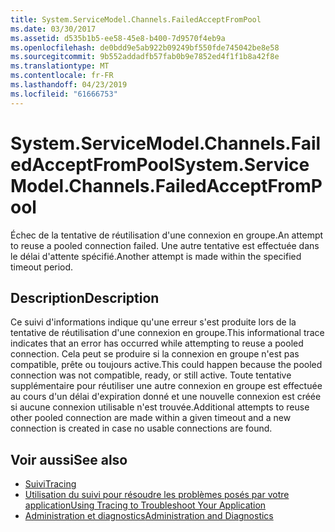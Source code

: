 ```yaml
---
title: System.ServiceModel.Channels.FailedAcceptFromPool
ms.date: 03/30/2017
ms.assetid: d535b1b5-ee58-45e8-b400-7d9570f4eb9a
ms.openlocfilehash: de0bdd9e5ab922b09249bf550fde745042be8e58
ms.sourcegitcommit: 9b552addadfb57fab0b9e7852ed4f1f1b8a42f8e
ms.translationtype: MT
ms.contentlocale: fr-FR
ms.lasthandoff: 04/23/2019
ms.locfileid: "61666753"
---
```

# <a name="systemservicemodelchannelsfailedacceptfrompool"></a><span data-ttu-id="2f77b-102">System.ServiceModel.Channels.FailedAcceptFromPool</span><span class="sxs-lookup"><span data-stu-id="2f77b-102">System.ServiceModel.Channels.FailedAcceptFromPool</span></span>
<span data-ttu-id="2f77b-103">Échec de la tentative de réutilisation d'une connexion en groupe.</span><span class="sxs-lookup"><span data-stu-id="2f77b-103">An attempt to reuse a pooled connection failed.</span></span> <span data-ttu-id="2f77b-104">Une autre tentative est effectuée dans le délai d'attente spécifié.</span><span class="sxs-lookup"><span data-stu-id="2f77b-104">Another attempt is made within the specified timeout period.</span></span>  
  
## <a name="description"></a><span data-ttu-id="2f77b-105">Description</span><span class="sxs-lookup"><span data-stu-id="2f77b-105">Description</span></span>  
 <span data-ttu-id="2f77b-106">Ce suivi d'informations indique qu'une erreur s'est produite lors de la tentative de réutilisation d'une connexion en groupe.</span><span class="sxs-lookup"><span data-stu-id="2f77b-106">This informational trace indicates that an error has occurred while attempting to reuse a pooled connection.</span></span> <span data-ttu-id="2f77b-107">Cela peut se produire si la connexion en groupe n'est pas compatible, prête ou toujours active.</span><span class="sxs-lookup"><span data-stu-id="2f77b-107">This could happen because the pooled connection was not compatible, ready, or still active.</span></span> <span data-ttu-id="2f77b-108">Toute tentative supplémentaire pour réutiliser une autre connexion en groupe est effectuée au cours d'un délai d'expiration donné et une nouvelle connexion est créée si aucune connexion utilisable n'est trouvée.</span><span class="sxs-lookup"><span data-stu-id="2f77b-108">Additional attempts to reuse other pooled connection are made within a given timeout and a new connection is created in case no usable connections are found.</span></span>  
  
## <a name="see-also"></a><span data-ttu-id="2f77b-109">Voir aussi</span><span class="sxs-lookup"><span data-stu-id="2f77b-109">See also</span></span>

- [<span data-ttu-id="2f77b-110">Suivi</span><span class="sxs-lookup"><span data-stu-id="2f77b-110">Tracing</span></span>](../../../../../docs/framework/wcf/diagnostics/tracing/index.md)
- [<span data-ttu-id="2f77b-111">Utilisation du suivi pour résoudre les problèmes posés par votre application</span><span class="sxs-lookup"><span data-stu-id="2f77b-111">Using Tracing to Troubleshoot Your Application</span></span>](../../../../../docs/framework/wcf/diagnostics/tracing/using-tracing-to-troubleshoot-your-application.md)
- [<span data-ttu-id="2f77b-112">Administration et diagnostics</span><span class="sxs-lookup"><span data-stu-id="2f77b-112">Administration and Diagnostics</span></span>](../../../../../docs/framework/wcf/diagnostics/index.md)
